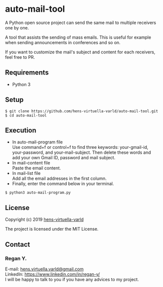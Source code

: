 # auto-mail-tool

A Python open source project can send the same mail to multiple receivers one by one.

A tool that assists the sending of mass emails. This is useful for example when sending announcements in conferences and so on.

If you want to customize the mail's subject and content for each receivers, feel free to PR.

## Requirements

- Python 3

## Setup

```
$ git clone https://github.com/hens-virtuella-varld/auto-mail-tool.git
$ cd auto-mail-tool
```

## Execution

- In auto-mail-program file  
   Use command+f or control+f to find three keywords: your-gmail-id, your-password, and your-mail-subject. Then delete these words and add your own Gmail ID, password and mail subject.
- In mail-content file  
   Paste the email content.
- In mail-list file  
   Add all the email addresses in the first column.
- Finally, enter the command below in your terminal.

```
$ python3 auto-mail-program.py
```

## License

Copyright (c) 2019 [hens-virtuella-varld](https://github.com/hens-virtuella-varld)

The project is licensed under the MIT License.

## Contact

### Regan Y.

E-mail: hens.virtuella.varld@gmail.com  
LinkedIn: https://www.linkedin.com/in/regan-y/  
I will be happy to talk to you if you have any advices to my project.

